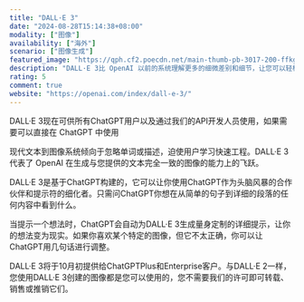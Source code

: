 ```yaml
---
title: "DALL·E 3"
date: "2024-08-28T15:14:38+08:00"
modality: ["图像"]
availability: ["海外"]
scenario: ["图像生成"]
featured_image: "https://qph.cf2.poecdn.net/main-thumb-pb-3017-200-ffkgsbdxtxdxeieebtyvgplzvpqsuakd.jpeg"
description: "DALL·E 3比 OpenAI 以前的系统理解更多的细微差别和细节，让您可以轻松地将您的想法转化为异常准确的图像"
rating: 5
comment: true
website: "https://openai.com/index/dall-e-3/"
---
```


DALL·E 3现在可供所有ChatGPT用户以及通过我们的API开发人员使用，如果需要可以直接在 ChatGPT 中使用

现代文本到图像系统倾向于忽略单词或描述，迫使用户学习快速工程。DALL·E 3代表了 OpenAI 在生成与您提供的文本完全一致的图像的能力上的飞跃。

DALL·E 3是基于ChatGPT构建的，它可以让你使用ChatGPT作为头脑风暴的合作伙伴和提示符的细化者。只需问ChatGPT你想在从简单的句子到详细的段落的任何内容中看到什么。

当提示一个想法时，ChatGPT会自动为DALL·E 3生成量身定制的详细提示，让你的想法变为现实。如果你喜欢某个特定的图像，但它不太正确，你可以让ChatGPT用几句话进行调整。

DALL·E 3将于10月初提供给ChatGPTPlus和Enterprise客户。与DALL·E 2一样，您使用DALL·E 3创建的图像都是您可以使用的，您不需要我们的许可即可转载、销售或推销它们。